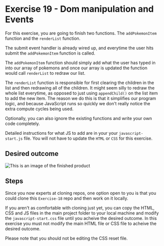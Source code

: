 # Exercise 19 - Dom manipulation and Events

For this exercise, you are going to finish two functions. The `addPokemonItem` function and the `renderList` function.

The submit event handler is already wired up, and everytime the user hits submit the `addPokemonItem` function is called.

The `addPokemonItem` function should simply add what the user has typed in into our array of pokemons and once our array is updated the function would call `renderList` to redraw our list.

The `renderList` function is responsible for first clearing the children in the list and then redrawing all of the children. It might seem silly to redraw the whole list everytime, as opposed to just using `appendChild()` on the list item to add the new item. The reason we do this is that it simplifies our program logic, and because JavaScript runs so quickly we don't really notice the extra compute cycles being used.

Optionally, you can also ignore the existing functions and write your own code completely.

Detailed instructions for what JS to add are in your your `javascript-start.js` file. You will not have to update the `HTML` or `CSS` for this exercise.

## Desired outcome

![This is an image of the finished product](/images/desired-outcome.png)

## Steps

Since you now experts at cloning repos, one option open to you is that you could clone this `Exercise-18` repo and then work on it locally.

If you aren't as comfortable with cloning just yet, you can copy the HTML, CSS and JS files in the main project folder to your local machine and modify the `javascript-start.css` file until you acheive the desired outcome. In this exercise you must not modify the main HTML file or CSS file to acheive the desired outcome.

Please note that you should not be editing the CSS reset file.

